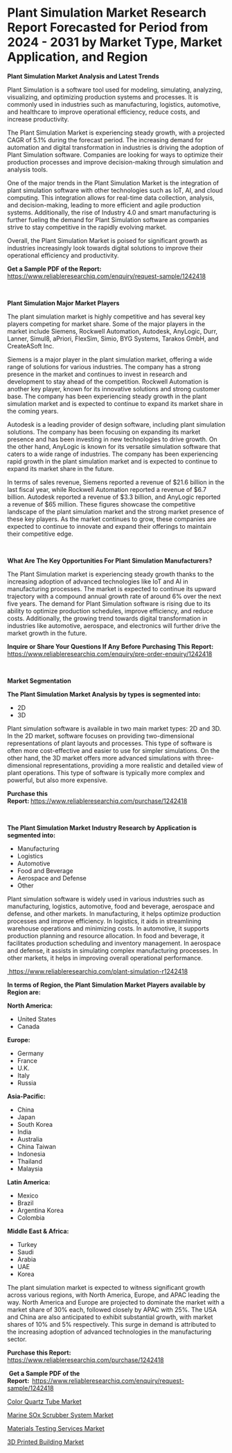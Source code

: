 <p><h1>Plant Simulation Market Research Report Forecasted for Period from 2024 -  2031 by Market Type, Market Application, and Region</h1></p><p><strong>Plant Simulation Market Analysis and Latest Trends</strong></p>
<p><p>Plant Simulation is a software tool used for modeling, simulating, analyzing, visualizing, and optimizing production systems and processes. It is commonly used in industries such as manufacturing, logistics, automotive, and healthcare to improve operational efficiency, reduce costs, and increase productivity.</p><p>The Plant Simulation Market is experiencing steady growth, with a projected CAGR of 5.1% during the forecast period. The increasing demand for automation and digital transformation in industries is driving the adoption of Plant Simulation software. Companies are looking for ways to optimize their production processes and improve decision-making through simulation and analysis tools.</p><p>One of the major trends in the Plant Simulation Market is the integration of plant simulation software with other technologies such as IoT, AI, and cloud computing. This integration allows for real-time data collection, analysis, and decision-making, leading to more efficient and agile production systems. Additionally, the rise of Industry 4.0 and smart manufacturing is further fueling the demand for Plant Simulation software as companies strive to stay competitive in the rapidly evolving market.</p><p>Overall, the Plant Simulation Market is poised for significant growth as industries increasingly look towards digital solutions to improve their operational efficiency and productivity.</p></p>
<p><strong>Get a Sample PDF of the Report:&nbsp;</strong> <a href="https://www.reliableresearchiq.com/enquiry/request-sample/1242418">https://www.reliableresearchiq.com/enquiry/request-sample/1242418</a></p>
<p>&nbsp;</p>
<p><strong>Plant Simulation Major Market Players</strong></p>
<p><p>The plant simulation market is highly competitive and has several key players competing for market share. Some of the major players in the market include Siemens, Rockwell Automation, Autodesk, AnyLogic, Durr, Lanner, Simul8, aPriori, FlexSim, Simio, BYG Systems, Tarakos GmbH, and CreateASoft Inc.</p><p>Siemens is a major player in the plant simulation market, offering a wide range of solutions for various industries. The company has a strong presence in the market and continues to invest in research and development to stay ahead of the competition. Rockwell Automation is another key player, known for its innovative solutions and strong customer base. The company has been experiencing steady growth in the plant simulation market and is expected to continue to expand its market share in the coming years.</p><p>Autodesk is a leading provider of design software, including plant simulation solutions. The company has been focusing on expanding its market presence and has been investing in new technologies to drive growth. On the other hand, AnyLogic is known for its versatile simulation software that caters to a wide range of industries. The company has been experiencing rapid growth in the plant simulation market and is expected to continue to expand its market share in the future.</p><p>In terms of sales revenue, Siemens reported a revenue of $21.6 billion in the last fiscal year, while Rockwell Automation reported a revenue of $6.7 billion. Autodesk reported a revenue of $3.3 billion, and AnyLogic reported a revenue of $65 million. These figures showcase the competitive landscape of the plant simulation market and the strong market presence of these key players. As the market continues to grow, these companies are expected to continue to innovate and expand their offerings to maintain their competitive edge.</p></p>
<p>&nbsp;</p>
<p><strong>What Are The Key Opportunities For Plant Simulation Manufacturers?</strong></p>
<p><p>The Plant Simulation market is experiencing steady growth thanks to the increasing adoption of advanced technologies like IoT and AI in manufacturing processes. The market is expected to continue its upward trajectory with a compound annual growth rate of around 6% over the next five years. The demand for Plant Simulation software is rising due to its ability to optimize production schedules, improve efficiency, and reduce costs. Additionally, the growing trend towards digital transformation in industries like automotive, aerospace, and electronics will further drive the market growth in the future.</p></p>
<p><strong>Inquire or Share Your Questions If Any Before Purchasing This Report:</strong> <a href="https://www.reliableresearchiq.com/enquiry/pre-order-enquiry/1242418">https://www.reliableresearchiq.com/enquiry/pre-order-enquiry/1242418</a></p>
<p>&nbsp;</p>
<p><strong>Market Segmentation</strong></p>
<p><strong>The Plant Simulation Market Analysis by types is segmented into:</strong></p>
<p><ul><li>2D</li><li>3D</li></ul></p>
<p><p>Plant simulation software is available in two main market types: 2D and 3D. In the 2D market, software focuses on providing two-dimensional representations of plant layouts and processes. This type of software is often more cost-effective and easier to use for simpler simulations. On the other hand, the 3D market offers more advanced simulations with three-dimensional representations, providing a more realistic and detailed view of plant operations. This type of software is typically more complex and powerful, but also more expensive.</p></p>
<p><strong>Purchase this Report:&nbsp;</strong><a href="https://www.reliableresearchiq.com/purchase/1242418">https://www.reliableresearchiq.com/purchase/1242418</a></p>
<p>&nbsp;</p>
<p><strong>The Plant Simulation Market Industry Research by Application is segmented into:</strong></p>
<p><ul><li>Manufacturing</li><li>Logistics</li><li>Automotive</li><li>Food and Beverage</li><li>Aerospace and Defense</li><li>Other</li></ul></p>
<p><p>Plant simulation software is widely used in various industries such as manufacturing, logistics, automotive, food and beverage, aerospace and defense, and other markets. In manufacturing, it helps optimize production processes and improve efficiency. In logistics, it aids in streamlining warehouse operations and minimizing costs. In automotive, it supports production planning and resource allocation. In food and beverage, it facilitates production scheduling and inventory management. In aerospace and defense, it assists in simulating complex manufacturing processes. In other markets, it helps in improving overall operational performance.</p></p>
<p><a href="https://www.reliableresearchiq.com/plant-simulation-r1242418">&nbsp;https://www.reliableresearchiq.com/plant-simulation-r1242418</a></p>
<p><strong>In terms of Region, the Plant Simulation Market Players available by Region are:</strong></p>
<p>
    <p> <strong> North America: </strong>
        <ul>
            <li>United States</li>
            <li>Canada</li>
        </ul>
        </p> 
    <p> <strong> Europe: </strong>
        <ul>
            <li>Germany</li>
            <li>France</li>
            <li>U.K.</li>
            <li>Italy</li>
            <li>Russia</li>
        </ul>
        </p> 
    <p> <strong> Asia-Pacific: </strong>
        <ul>
            <li>China</li>
            <li>Japan</li>
            <li>South Korea</li>
            <li>India</li>
            <li>Australia</li>
            <li>China Taiwan</li>
            <li>Indonesia</li>
            <li>Thailand</li>
            <li>Malaysia</li>
        </ul>
        </p> 
    <p> <strong> Latin America: </strong>
        <ul>
            <li>Mexico</li>
            <li>Brazil</li>
            <li>Argentina Korea</li>
            <li>Colombia</li>
        </ul>
        </p> 
    <p> <strong> Middle East & Africa: </strong>
        <ul>
            <li>Turkey</li>
            <li>Saudi</li>
            <li>Arabia</li>
            <li>UAE</li>
            <li>Korea</li>
        </ul>
    </p>
    </p>
<p><p>The plant simulation market is expected to witness significant growth across various regions, with North America, Europe, and APAC leading the way. North America and Europe are projected to dominate the market with a market share of 30% each, followed closely by APAC with 25%. The USA and China are also anticipated to exhibit substantial growth, with market shares of 10% and 5% respectively. This surge in demand is attributed to the increasing adoption of advanced technologies in the manufacturing sector.</p></p>
<p><strong>Purchase this Report: </strong><a href="https://www.reliableresearchiq.com/purchase/1242418">https://www.reliableresearchiq.com/purchase/1242418</a></p>
<p>&nbsp;<strong>Get a Sample PDF of the Report:&nbsp;&nbsp;</strong><a href="https://www.reliableresearchiq.com/enquiry/request-sample/1242418">https://www.reliableresearchiq.com/enquiry/request-sample/1242418</a></p>
<p><strong></strong></p>
<p><p><a href="https://www.linkedin.com/pulse/global-color-quartz-tube-market-size-expected-experience-cagr-jfjxf">Color Quartz Tube Market</a></p><p><a href="https://www.linkedin.com/pulse/global-marine-sox-scrubber-system-market-share-growth-opportunities-plhof">Marine SOx Scrubber System Market</a></p><p><a href="https://github.com/msLonKoss78/Market-Research-Report-List-1/blob/main/materials-testing-services-market.md">Materials Testing Services Market</a></p><p><a href="https://github.com/lairestrong/Market-Research-Report-List-1/blob/main/3d-printed-building-market.md">3D Printed Building Market</a></p></p>